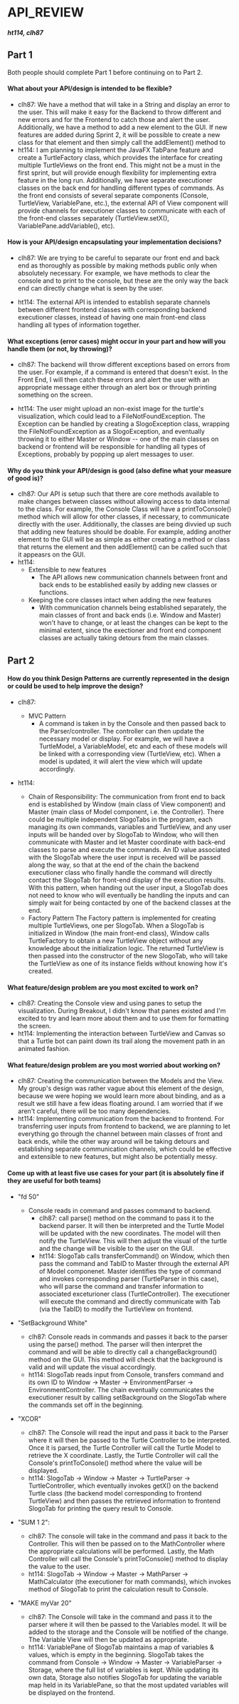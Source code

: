 API_REVIEW
===
##### ht114, clh87
## Part 1
Both people should complete Part 1 before continuing on to Part 2.
#### What about your API/design is intended to be flexible?
* clh87:
We have a method that will take in a String and display an error to the user. This will make it easy for the Backend to throw different and new errors and for the Frontend to catch those and alert the user.
Additionally, we have a method to add a new element to the GUI. If new features are added during Sprint 2, it will be possible to create a new class for that element and then simply call the addElement() method to 
* ht114:
I am planning to implement the JavaFX TabPane feature and create a TurtleFactory class, which provides the interface for creating multiple TurtleViews on the front end. This might not be a must in the first sprint, but will provide enough flexibility for implementing extra feature in the long run.
Additionally, we have separate executioner classes on the back end for handling different types of commands. As the front end consists of several separate components (Console, TurtleView, VariablePane, etc.), the external API of View component will provide channels for executioner classes to communicate with each of the front-end classes separately (TurtleView.setX(), VariablePane.addVariable(), etc).

#### How is your API/design encapsulating your implementation decisions?
* clh87:
We are trying to be careful to separate our front end and back end as thoroughly as possible by making methods public only when absolutely necessary. For example, we have methods to clear the console and to print to the console, but these are the only way the back end can directly change what is seen by the user.

* ht114:
The external API is intended to establish separate channels between different frontend classes with corresponding backend executioner classes, instead of having one main front-end class handling all types of information together.

#### What exceptions (error cases) might occur in your part and how will you handle them (or not, by throwing)?
* clh87:
The backend will throw different exceptions based on errors from the user. For example, if a command is entered that doesn't exist. In the Front End, I will then catch these errors and alert the user with an appropriate message either through an alert box or through printing something on the screen.

* ht114:
The user might upload an non-exist image for the turtle's visualization, which could lead to a FileNotFoundException. The Exception can be handled by creating a SlogoException class, wrapping the FileNotFoundException as a SlogoException, and eventually throwing it to either Master or Window -- one of the main classes on backend or frontend will be responsible for handling all types of Exceptions, probably by popping up alert messages to user.

#### Why do you think your API/design is good (also define what your measure of good is)?
* clh87:
    Our API is setup such that there are core methods available to make changes between classes without allowing access to data internal to the class. For example, the Console Class will have a printToConsole() method which will allow for other classes, if necessary, to communicate directly with the user.
    Additionally, the classes are being divvied up such that adding new features should be doable. For example, adding another element to the GUI will be as simple as either creating a method or class that returns the element and then addElement() can be called such that it appeasrs on the GUI.
* ht114:
    * Extensible to new features
        * The API allows new communication channels between front and back ends to be established easily by adding new classes or functions.
    * Keeping the core classes intact when adding the new features
        * With communication channels being established separately, the main classes of front and back ends (i.e. Window and Master) won't have to change, or at least the changes can be kept to the minimal extent, since the exectioner and front end component classes are actually taking detours from the main classes.

## Part 2
#### How do you think Design Patterns are currently represented in the design or could be used to help improve the design?
* clh87:
    * MVC Pattern
        *  A command is taken in by the Console and then passed back to the Parser/controller. The controller can then update the necessary model or display. For example, we will have a TurtleModel, a VariableModel, etc and each of these models will be linked with a corresponding view (TurtleView, etc). When a model is updated, it will alert the view which will update accordingly.

* ht114:
    * Chain of Responsibility:
        The communication from front end to back end is established by Window (main class of View component) and Master (main class of Model component, i.e. the Controller). There could be multiple independent SlogoTabs in the program, each managing its own commands, variables and TurtleView, and any user inputs will be handed over by SlogoTab to Window, who will then communicate with Master and let Master coordinate with back-end classes to parse and execute the commands. An ID value associated with the SlogoTab where the user input is received will be passed along the way, so that at the end of the chain the backend executioner class who finally handle the command will directly contact the SlogoTab for front-end display of the execution results. With this pattern, when handing out the user input, a SlogoTab does not need to know who will eventually be handling the inputs and can simply wait for being contacted by one of the backend classes at the end.
    * Factory Pattern
        The Factory pattern is implemented for creating multiple TurtleViews, one per SlogoTab. When a SlogoTab is initialized in Window (the main front-end class), Window calls TurtleFactory to obtain a new TurtleView object without any knowledge about the initialization logic. The returned TurtleView is then passed into the constructor of the new SlogoTab, who will take the TurtleView as one of its instance fields without knowing how it's created.
#### What feature/design problem are you most excited to work on?
* clh87:
    Creating the Console view and using panes to setup the visualization. During Breakout, I didn't know that panes existed and I'm excited to try and learn more about them and to use them for formatting the screen.
* ht114:
    Implementing the interaction between TurtleView and Canvas so that a Turtle bot can paint down its trail along the movement path in an animated fashion.
#### What feature/design problem are you most worried about working on?
* clh87:
    Creating the communication between the Models and the View. My group's design was rather vague about this element of the design, because we were hoping we would learn more about binding, and as a result we still have a few ideas floating around. I am worried that if we aren't careful, there will be too many dependencies.
* ht114:
    Implementing communication from the backend to frontend. For transferring user inputs from frontend to backend, we are planning to let everything go through the channel between main classes of front and back ends, while the other way around will be taking detours and establishing separate communication channels, which could be effective and extensible to new features, but might also be potentially messy.
#### Come up with at least five use cases for your part (it is absolutely fine if they are useful for both teams)
* "fd 50"
    * Console reads in command and passes command to backend.
        * clh87: call parse() method on the command to pass it to the backend parser. It will then be interpreted and the Turtle Model will be updated with the new coordinates. The model will then notify the TurtleView. This will then adjust the visual of the turtle and the change will be visible to the user on the GUI.
        * ht114: SlogoTab calls transferCommand() on Window, which then pass the command and TabID to Master through the external API of Model componenet. Master identifies the type of command and invokes corresponding parser (TurtleParser in this case), who will parse the command and transfer information to associated exceturioner class (TurtleController). The executioner will execute the command and directly communicate with Tab (via the TabID) to modify the TurtleView on frontend.
        
* "SetBackground White"
    * clh87: Console reads in commands and passes it back to the parser using the parse() method. The parser will then interpret the command and will be able to directly call a changeBackground() method on the GUI. This method will check that the background is valid and will update the visual accordingly.
    * ht114: SlogoTab reads input from Console, transfers command and its own ID to Window -> Master -> EnvironmentParser -> EnvironmentController. The chain eventually communicates the executioner result by calling setBackground on the SlogoTab where the commands set off in the beginning.
* "XCOR"
    * clh87: The Console will read the input and pass it back to the Parser where it will then be passed to the Turtle Controller to be interpreted. Once it is parsed, the Turtle Controller will call the Turtle Model to retrieve the X coordinate. Lastly, the Turtle Controller will call the Console's printToConsole() method where the value will be displayed.
    * ht114: SlogoTab -> Window -> Master -> TurtleParser -> TurtleController, which eventually invokes getX() on the backend Turtle class (the backend model corresponding to frontend TurtleView) and then passes the retrieved information to frontend SlogoTab for printing the query result to Console.
* "SUM 1 2":
    * clh87: The console will take in the command and pass it back to the Controller. This will then be passed on to the MathController where the appropriate calculations will be performed. Lastly, the Math Controller will call the Console's printToConsole() method to display the value to the user.
    * ht114: SlogoTab -> Window -> Master -> MathParser -> MathCalculator (the executioner for math commands), which invokes method of SlogoTab to print the calculation result to Console.
* "MAKE myVar 20"
    * clh87: The Console will take in the command and pass it to the parser where it will then be passed to the Variables model. It will be added to the storage and the Console will be notified of the change. The Variable View will then be updated as appropriate.
    * ht114: VariablePane of SlogoTab maintains a map of variables & values, which is empty in the beginning. SlogoTab takes the command from Console -> Window -> Master -> VariableParser -> Storage, where the full list of variables is kept. While updating its own data, Storage also notifies SlogoTab for updating the variable map held in its VariablePane, so that the most updated variables will be displayed on the frontend.